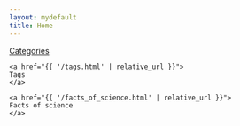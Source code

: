 ```yaml
---
layout: mydefault
title: Home
---
```

<script type="text/javascript">

    window.addEventListener("resize", b6WindowResize);

    function b6WindowResize() {
        if (globalID != null){
	        cancelRequestAnimFrame (globalID);
        }
        b6canvasresize();
        globalID = setTimeout(b6canvasupdate, 1000 / 60);
    }

</script>

<div class="pagination b8t_m0">
    <a href="{{ '/categories.html' | relative_url }}">
    Categories
    </a>

    <a href="{{ '/tags.html' | relative_url }}">
    Tags
    </a>

    <a href="{{ '/facts_of_science.html' | relative_url }}">
    Facts of science
    </a>
</div>

<div id="frontpage" class="b6-frontpage">

<!-- canvas -->
<div id="canvaSscreen">
    <canvas id='b6canvas01'>	</canvas>

<script type="text/javascript">

    var requestAnimFrame = (function(){
        return  window.requestAnimationFrame   || 
            window.webkitRequestAnimationFrame || 
            window.mozRequestAnimationFrame    || 
            window.oRequestAnimationFrame      || 
            window.msRequestAnimationFrame     || 
            function(callback, element){
                window.setTimeout(callback, 1000 / 60);
            };
    })();

    var cancelRequestAnimFrame = ( function() {
        return window.cancelAnimationFrame          	||
            window.webkitCancelRequestAnimationFrame    ||
            window.mozCancelRequestAnimationFrame       ||
            window.oCancelRequestAnimationFrame     	||
            window.msCancelRequestAnimationFrame        ||
            clearTimeout
    } )();

    function r() {
        return Math.floor(Math.random()*255);
    }

    function o( radius ) {
        return Math.round(Math.random() * radius / 4 ) - radius / 8;
    }

    function transparency() {
        return Math.random() / 5;
    }

    function color() {
        return 'rgba(' + r() + ',' + r() + ',' + r() + ',' + transparency() + ')';
    }

    function radius() {
        return Math.random() * minLength * .20;
    }


    var items = [];

    function b6canvasinit() {
        if (b6canvas01.width < b6canvas01.height ){
        minLength = b6canvas01.width;
        } else {
        minLength = b6canvas01.height;
        }
        var howManyCircles = minLength/40;
        for(var i=0; i<howManyCircles; i++) {
            items[i] = [Math.floor(Math.random()*b6canvas01.width),
                        Math.floor(Math.random()*b6canvas01.height),
                        color(),
				        radius()];
        }

    } 

    function b6canvasupdate() {
        canvasctx01.clearRect(0, 0, b6canvas01.width, b6canvas01.height);

        for(var i=0; i<items.length; i++) {
            var item = items[i];
        
            item[0] += o(item[3])/5;
	        if (item[0] < item[3] ) {
		        item[0] = item[3];
	        }
	        if (b6canvas01.width - item[0] < item[3] ) {
		        item[0] = b6canvas01.width - item[3];
	        }	
            item[1] += 2*o(item[3])/5;
	        if (item[1] < item[3]) {
		        item[1] = item[3];
	        }
	        if (b6canvas01.height - item[1] < item[3] ) {
		        item[1] = b6canvas01.height - item[3];
	        }

            canvasctx01.fillStyle = item[2];
            canvasctx01.beginPath();
            canvasctx01.arc(item[0],item[1],item[3], 0, Math.PI*2);
            canvasctx01.fill();
        }

        globalID = requestAnimFrame(b6canvasupdate);
    }

    function b6canvasresize() {
	        b6canvas01.width = frontpageDiv.clientWidth;
	        b6canvas01.height = frontpageDiv.clientHeight;
	        b6canvasinit();
    }

    function b6canvasstart(){
        frontpageDiv = document.getElementById('frontpage');
        b6canvas01 = document.getElementById('b6canvas01');
        canvasctx01 = b6canvas01.getContext('2d');
        canvasctx01.shadowColor = '#0f0f0f';
        canvasctx01.shadowBlur = 5;

        if (globalID != null){
	        cancelRequestAnimFrame (globalID);
        }
        b6canvasresize();
        globalID = setTimeout(b6canvasupdate, 40);
    }

    var globalID, minLength;
    var b6canvas01, canvasctx01, frontpageDiv;

    b6canvasstart();

</script>

</div>
	
</div>

